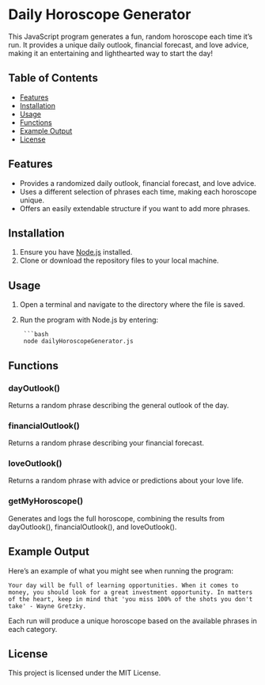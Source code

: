 # Daily Horoscope Generator

This JavaScript program generates a fun, random horoscope each time it’s run. It provides a unique daily outlook, financial forecast, and love advice, making it an entertaining and lighthearted way to start the day!

## Table of Contents
- [Features](#features)
- [Installation](#installation)
- [Usage](#usage)
- [Functions](#functions)
- [Example Output](#example-output)
- [License](#license)

## Features
- Provides a randomized daily outlook, financial forecast, and love advice.
- Uses a different selection of phrases each time, making each horoscope unique.
- Offers an easily extendable structure if you want to add more phrases.

## Installation
1. Ensure you have [Node.js](https://nodejs.org/) installed.
2. Clone or download the repository files to your local machine.

## Usage
1. Open a terminal and navigate to the directory where the file is saved.
2. Run the program with Node.js by entering:
   
        ```bash
        node dailyHoroscopeGenerator.js

## Functions
### dayOutlook()
Returns a random phrase describing the general outlook of the day.

### financialOutlook()
Returns a random phrase describing your financial forecast.

### loveOutlook()
Returns a random phrase with advice or predictions about your love life.

### getMyHoroscope()
Generates and logs the full horoscope, combining the results from dayOutlook(), financialOutlook(), and loveOutlook().

## Example Output
Here’s an example of what you might see when running the program:

    Your day will be full of learning opportunities. When it comes to money, you should look for a great investment opportunity. In matters of the heart, keep in mind that 'you miss 100% of the shots you don't take' - Wayne Gretzky.

Each run will produce a unique horoscope based on the available phrases in each category.

## License
This project is licensed under the MIT License.